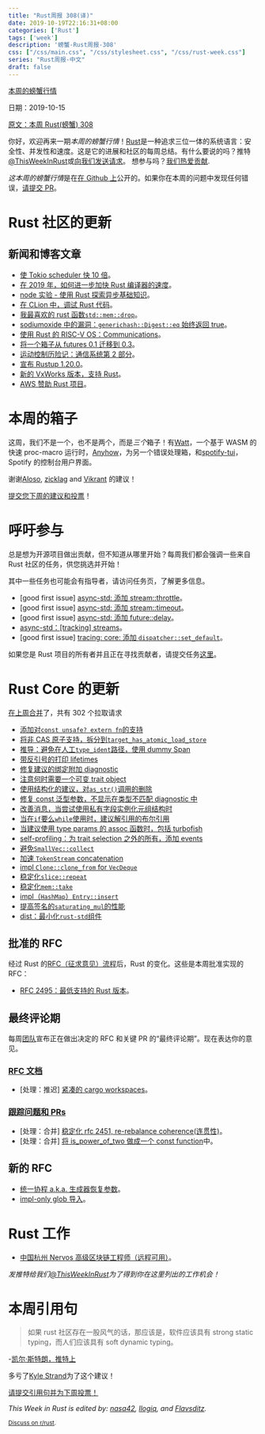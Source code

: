 ```yaml
---
title: "Rust周报 308(译)"
date: 2019-10-19T22:16:31+08:00
categories: ['Rust']
tags: ['week']
description: '螃蟹-Rust周报-308'
css: ["/css/main.css", "/css/stylesheet.css", "/css/rust-week.css"]
series: "Rust周报-中文"
draft: false
---
```


[本周的螃蟹行情](https://this-week-in-rust.org/)

日期：2019-10-15

[原文：本周 Rust(螃蟹) 308](https://this-week-in-rust.org/blog/2019/10/15/this-week-in-rust-308/)

你好，欢迎再来一期*本周的螃蟹行情*！[Rust](http://rust-lang.org)是一种追求三位一体的系统语言：安全性、并发性和速度。这是它的进展和社区的每周总结。有什么要说的吗？推特[@ThisWeekInRust](https://twitter.com/ThisWeekInRust)或[向我们发送请求](https://github.com/cmr/this-week-in-rust)。 想参与吗？[我们热爱贡献](https://github.com/rust-lang/rust/blob/master/CONTRIBUTING.md).

*这本周的螃蟹行情*是在[在 Github 上](https://github.com/cmr/this-week-in-rust)公开的。如果你在本周的问题中发现任何错误，[请提交 PR](https://github.com/cmr/this-week-in-rust/pulls)。

# Rust 社区的更新

## 新闻和博客文章

- [使 Tokio scheduler 快 10 倍](https://tokio.rs/blog/2019-10-scheduler/)。
- [在 2019 年，如何进一步加快 Rust 编译器的速度](https://blog.mozilla.org/nnethercote/2019/10/11/how-to-speed-up-the-rust-compiler-some-more-in-2019/)。
- [node 实验 - 使用 Rust 探索异步基础知识](https://cfsamson.github.io/book-exploring-async-basics/)。
- [在 CLion 中，调试 Rust 代码](https://blog.jetbrains.com/clion/2019/10/debugging-rust-code-in-clion/)。
- [我最喜欢的 rust 函数`std::mem::drop`](https://blog.jabid.in/2019/10/11/drop.html)。
- [sodiumoxide 中的漏洞：`generichash::Digest::eq` 始终返回 true](https://www.reddit.com/r/rust/comments/dguqt3/vulnerability_in_sodiumoxide_generichashdigesteq/)。
- [使用 Rust 的 RISC-V OS：Communications](http://osblog.stephenmarz.com/ch2.html)。
- [将一个箱子从 futures 0.1 迁移到 0.3](https://www.ncameron.org/blog/migrating-a-crate-from-futures-0-1-to-0-3/)。
- [运动控制历险记：通信系统第 2 部分](http://adventures.michaelfbryan.com/posts/comms-part-2/)。
- [宣布 Rustup 1.20.0](https://blog.rust-lang.org/2019/10/15/Rustup-1.20.0.html)。
- [新的 VxWorks 版本，支持 Rust](https://www.windriver.com/news/press/pr.html?ID=22444)。
- [AWS 赞助 Rust 项目](https://aws.amazon.com/blogs/opensource/aws-sponsorship-of-the-rust-project/)。

# 本周的箱子

这周，我们不是一个，也不是两个，而是*三个*箱子！有[Watt](https://github.com/dtolnay/watt)，一个基于 WASM 的快速 proc-macro 运行时，[Anyhow](https://github.com/dtolnay/anyhow)，为另一个错误处理箱，和[spotify-tui](https://github.com/Rigellute/spotify-tui)，Spotify 的控制台用户界面。

谢谢[Aloso](https://users.rust-lang.org/t/crate-of-the-week/2704/649), [zicklag](https://users.rust-lang.org/t/crate-of-the-week/2704/645) and [Vikrant](https://users.rust-lang.org/t/crate-of-the-week/2704/644) 的建议！

[提交您下周的建议和投票][submit_crate]！

[submit_crate]: https://users.rust-lang.org/t/crate-of-the-week/2704

# 呼吁参与

总是想为开源项目做出贡献，但不知道从哪里开始？每周我们都会强调一些来自 Rust 社区的任务，供您挑选并开始！

其中一些任务也可能会有指导者，请访问任务页，了解更多信息。

- \[good first issue] [async-std: 添加 stream::throttle](https://github.com/async-rs/async-std/issues/342)。
- \[good first issue] [async-std: 添加 stream::timeout](https://github.com/async-rs/async-std/issues/340)。
- \[good first issue] [async-std: 添加 future::delay](https://github.com/async-rs/async-std/issues/341)。
- [async-std：[tracking] streams](https://github.com/async-rs/async-std/issues/129)。
- \[good first issue] [tracing: core: 添加 `dispatcher::set_default`](https://github.com/tokio-rs/tracing/issues/383)。

如果您是 Rust 项目的所有者并且正在寻找贡献者，请提交任务[这里][guidelines]。

[guidelines]: https://users.rust-lang.org/t/twir-call-for-participation/4821

# Rust Core 的更新

[在上周合并][merged]了，共有 302 个拉取请求

[merged]: https://github.com/search?q=is%3Apr+org%3Arust-lang+is%3Amerged+merged%3A2019-10-07..2019-10-14

- [添加对`const unsafe? extern fn`的支持](https://github.com/rust-lang/rust/pull/64906)
- [将非 CAS 原子支持，拆分到`target_has_atomic_load_store`](https://github.com/rust-lang/rust/pull/65214)
- [推导：避免在人工`type_ident`路径，使用 dummy Span](https://github.com/rust-lang/rust/pull/65310)
- [带反引号的打印 lifetimes](https://github.com/rust-lang/rust/pull/65292)
- [修复建议的绑定附加 diagnostic ](https://github.com/rust-lang/rust/pull/65289)
- [注意何时需要一个可变 trait object](https://github.com/rust-lang/rust/pull/65077)
- [使用结构化的建议，对`as_str()`调用的删除](https://github.com/rust-lang/rust/pull/65194)
- [修复 const 泛型参数，不显示在类型不匹配 diagnostic 中](https://github.com/rust-lang/rust/pull/65154)
- [改善消息，当尝试使用私有字段实例化元组结构时](https://github.com/rust-lang/rust/pull/65153)
- [当在`if`要么`while`使用时，建议解引用的布尔引用](https://github.com/rust-lang/rust/pull/65150)
- [当建议使用 type params 的 assoc 函数时，包括 turbofish](https://github.com/rust-lang/rust/pull/65145)
- [self-profiling：为 trait selection 之外的所有，添加 events](https://github.com/rust-lang/rust/pull/65208)
- [避免`SmallVec::collect`](https://github.com/rust-lang/rust/pull/64949)
- [加速 `TokenStream` concatenation](https://github.com/rust-lang/rust/pull/65198)
- [impl `Clone::clone_from` for `VecDeque`](https://github.com/rust-lang/rust/pull/65069)
- [稳定化`slice::repeat`](https://github.com/rust-lang/rust/pull/64877)
- [稳定化`mem::take`](https://github.com/rust-lang/rust/pull/64716)
- [impl（`HashMap`）`Entry::insert`](https://github.com/rust-lang/rust/pull/64656)
- [提高签名的`saturating_mul`的性能](https://github.com/rust-lang/rust/pull/65312)
- [dist：最小化`rust-std`组件](https://github.com/rust-lang/rust/pull/64823)

## 批准的 RFC

经过 Rust 的[RFC（征求意见）流程](https://github.com/rust-lang/rfcs#rust-rfcs)后，Rust 的变化。这些是本周批准实现的 RFC：

- [RFC 2495：最低支持的 Rust 版本](https://github.com/rust-lang/rfcs/pull/2495)。

## 最终评论期

每周[团队](https://www.rust-lang.org/team.html)宣布正在做出决定的 RFC 和关键 PR 的“最终评论期”。现在表达你的意见。

### [RFC 文档](https://github.com/rust-lang/rfcs/labels/final-comment-period)

- \[处理：推迟] [紧凑的 cargo workspaces](https://github.com/rust-lang/rfcs/pull/2315)。

### [跟踪问题和 PRs](https://github.com/rust-lang/rust/labels/final-comment-period)

- \[处理：合并] [稳定化 rfc 2451, re-rebalance coherence(连贯性)](https://github.com/rust-lang/rust/issues/63599)。
- \[处理：合并] [将 is_power_of_two 做成一个 const function](https://github.com/rust-lang/rust/pull/65092)中。

## 新的 RFC

- [统一协程 a.k.a. 生成器恢复参数](https://github.com/rust-lang/rfcs/pull/2781)。
- [impl-only glob 导入](https://github.com/rust-lang/rfcs/pull/2782)。

# Rust 工作

- [中国杭州 Nervos 高级区块链工程师（远程可用）](https://angel.co/company/nervos-1/jobs/589230-senior-blockchain-engineer)。

_发推特给我们[@ThisWeekInRust](https://twitter.com/ThisWeekInRust)为了得到你在这里列出的工作机会！_

# 本周引用句

> 如果 rust 社区存在一股风气的话，那应该是，软件应该具有 strong static typing，而人们应该具有 soft dynamic typing。

\-[凯尔·斯特朗，推特上](https://twitter.com/BatmanAoD/status/1174799660134699008)

多亏了[Kyle Strand](https://users.rust-lang.org/t/twir-quote-of-the-week/328/710)为了这个建议！

[请提交引用句并为下周投票！](https://users.rust-lang.org/t/twir-quote-of-the-week/328)

_This Week in Rust is edited by: [nasa42](https://github.com/nasa42), [llogiq](https://github.com/llogiq), and [Flavsditz](https://github.com/Flavsditz)._

<small>[Discuss on r/rust](https://www.reddit.com/r/rust/comments/d6920w/this_week_in_rust_304/).</small>
